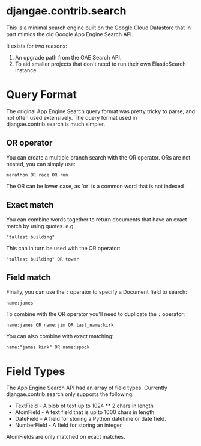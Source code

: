 # djangae.contrib.search

This is a minimal search engine built on the Google Cloud Datastore
that in part mimics the old Google App Engine Search API.

It exists for two reasons:

1. An upgrade path from the GAE Search API.
2. To aid smaller projects that don't need to run their own ElasticSearch instance.


# Query Format

The original App Engine Search query format was pretty tricky to parse, and not often used
extensively. The query format used in djangae.contrib.search is much simpler.

## OR operator

You can create a multiple branch search with the OR operator. ORs are not nested, you can simply
use:

```
marathon OR race OR run
```

The OR can be lower case, as 'or' is a common word that is not indexed

## Exact match

You can combine words together to return documents that have an exact match by using quotes. e.g.

```
"tallest building"
```

This can in turn be used with the OR operator:

```
"tallest building" OR tower
```

## Field match

Finally, you can use the `:` operator to specify a Document field to search:

```
name:james
```

To combine with the OR operator you'll need to duplicate the `:` operator:

```
name:james OR name:jim OR last_name:kirk
```

You can also combine with exact matching:

```
name:"james kirk" OR name:spock
```

# Field Types

The App Engine Search API had an array of field types. Currently djangae.contrib.search only
supports the following:

 - TextField - A blob of text up to 1024 ** 2 chars in length
 - AtomField - A text field that is up to 1000 chars in length
 - DateField - A field for storing a Python datetime or date field.
 - NumberField - A field for storing an integer

AtomFields are only matched on exact matches.
